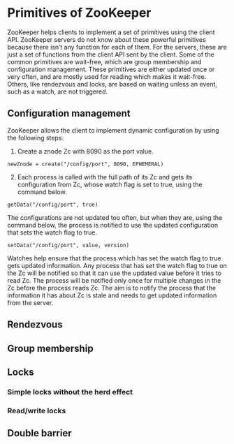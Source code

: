 # Primitives of ZooKeeper
ZooKeeper helps clients to implement a set of primitives using the client API. ZooKeeper servers do not know about these powerful primitives because there isn’t any function for each of them. For the servers, these are just a set of functions from the client API sent by the client. Some of the common primitives are wait-free, which are group membership and configuration management. These primitives are either updated once or very often, and are mostly used for reading which makes it wait-free. Others, like rendezvous and locks, are based on waiting unless an event, such as a watch, are not triggered.

## Configuration management
ZooKeeper allows the client to implement dynamic configuration by using the following steps:

1. Create a znode Zc with 8090 as the port value.
```
newZnode = create("/config/port", 8090, EPHEMERAL)
```
2. Each process is called with the full path of its Zc and gets its configuration from Zc, whose watch flag is set to true, using the command below.
```
getData("/config/port", true)
```
The configurations are not updated too often, but when they are, using the command below, the process is notified to use the updated configuration that sets the watch flag to true.
```
setData("/config/port", value, version)
```
Watches help ensure that the process which has set the watch flag to true gets updated information. Any process that has set the watch flag to true on the Zc will be notified so that it can use the updated value before it tries to read Zc. The process will be notified only once for multiple changes in the Zc before the process reads Zc. The aim is to notify the process that the information it has about Zc is stale and needs to get updated information from the server.
 

## Rendezvous
## Group membership
## Locks
### Simple locks without the herd effect
### Read/write locks
## Double barrier
